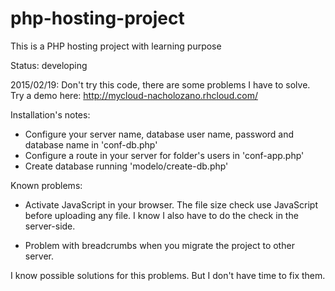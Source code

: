 # php-hosting-project

This is a PHP hosting project with learning purpose

Status: developing

2015/02/19: Don't try this code, there are some problems I have to solve. 
Try a demo here: http://mycloud-nacholozano.rhcloud.com/

Installation's notes:

- Configure your server name, database user name, password and database name in 'conf-db.php'
- Configure a route in your server for folder's users in 'conf-app.php'
- Create database running 'modelo/create-db.php'

Known problems:

- Activate JavaScript in your browser. The file size check use JavaScript before uploading any file. I know I also have to do the check in the server-side.

- Problem with breadcrumbs when you migrate the project to other server.

I know possible solutions for this problems. But I don't have time to fix them. 

